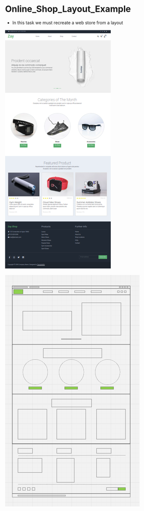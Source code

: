 # Online_Shop_Layout_Example
- In this task we must recreate a web store from a layout

![layout web shop](/assets/example/Screenshot%20from%202024-07-23%2011-31-20.png)



![layout web shop maket](/assets/example/Screenshot%20from%202024-07-23%2011-30-22.png)